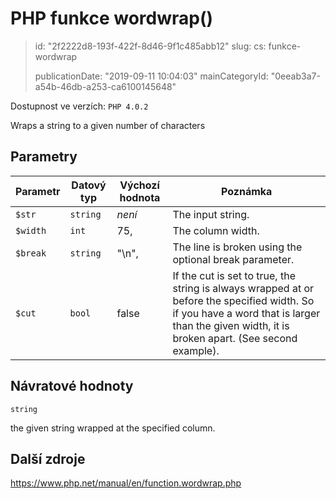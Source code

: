PHP funkce wordwrap()
=====================

> id: "2f2222d8-193f-422f-8d46-9f1c485abb12"
> slug:
> 	cs: funkce-wordwrap
>
> publicationDate: "2019-09-11 10:04:03"
> mainCategoryId: "0eeab3a7-a54b-46db-a253-ca6100145648"

Dostupnost ve verzích: `PHP 4.0.2`

Wraps a string to a given number of characters


Parametry
--------------

| Parametr | Datový typ | Výchozí hodnota | Poznámka |
|-----|-----|-----|-----|
| `$str` | `string` | *není* | The input string. |
| `$width` | `int` | 75, | The column width. |
| `$break` | `string` | "\n", | The line is broken using the optional break parameter. |
| `$cut` | `bool` | false | If the cut is set to true, the string is always wrapped at or before the specified width. So if you have a word that is larger than the given width, it is broken apart. (See second example). |


Návratové hodnoty
----------------

`string`

the given string wrapped at the specified column.

Další zdroje
------------

https://www.php.net/manual/en/function.wordwrap.php
